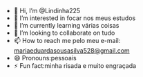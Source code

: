 - 👋 Hi, I’m @Lindinha225
- 👀 I’m interested in focar nos meus estudos
- 🌱 I’m currently learning várias coisas
- 💞️ I’m looking to collaborate on tudo
- 📫 How to reach me pelo meu e-mail: mariaeduardasousasilva528@gmail.com
- 😄 Pronouns:pessoais
- ⚡ Fun fact:minha risada e muito engraçada

<!---
Lindinha225/Lindinha225 is a ✨ special ✨ repository because its `README.md` (this file) appears on your GitHub profile.
You can click the Preview link to take a look at your changes.
--->
